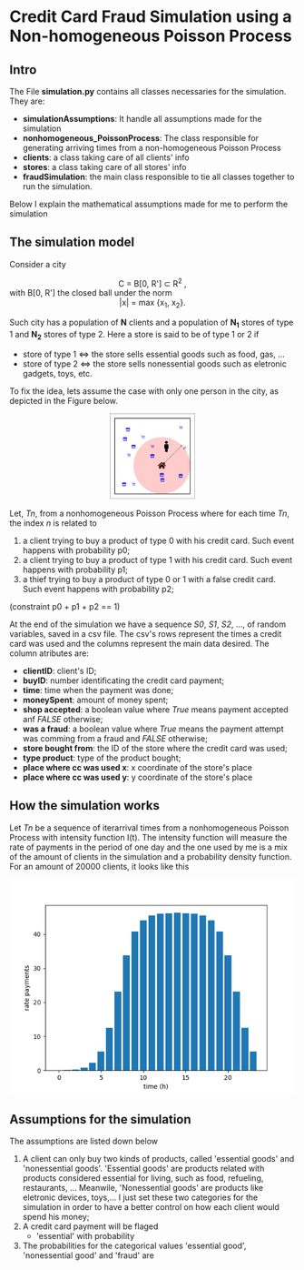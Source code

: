 # Credit Card Fraud Simulation using a Non-homogeneous Poisson Process 

## Intro
The File **simulation.py** contains all classes necessaries for the simulation.
They are:
+ **simulationAssumptions**:
    It handle all assumptions made for the simulation
+ **nonhomogeneous_PoissonProcess**:
    The class responsible for generating arriving times from a non-homogeneous
    Poisson Process
+ **clients**:
    a class taking care of all clients' info
+ **stores**:
    a class taking care of all stores' info
+ **fraudSimulation**:
    the main class responsible to tie all classes together to run the simulation.

Below I explain the mathematical assumptions made for me to perform the simulation

## The simulation model

Consider a city 
<div align='center'>
    C = B[0, R'] ⊂ R<sup>2</sup> ,
</div>
with B[0, R'] the closed ball under the norm
<div align='center'>
    |x| = max {x<sub>1</sub>, x<sub>2</sub>}.
</div>

Such city has a population of **N** clients and a population
of **N<sub>1</sub>** stores of type 1 and
**N<sub>2</sub>** stores of type 2. Here a store is said to be of type 1 or 2
if
* store of type 1 ⇔ the store sells essential goods such as food, gas, ...
* store of type 2 ⇔ the store sells nonessential goods such as eletronic gadgets,
    toys, etc.

To fix the idea, lets assume the case with only one person in the city, as 
depicted in the Figure below.

<div align='center'>
    <img src='figures/scheme.png'
         width='150px'
         alt='city example'
    />
</div>




Let, _Tn_, from a nonhomogeneous Poisson Process where for each
time _Tn_, the index _n_ is related to
1. a client trying to buy a product of type 0 with his credit card.
   Such event happens  with probability p0;
2. a client trying to buy a product of type 1 with his credit card.
   Such event happens  with probability p1;
3. a thief trying to buy a product of type 0 or 1 with a false credit card.
   Such event happens  with probability p2;

(constraint p0 + p1 + p2 == 1)

At the end of the simulation we have a sequence _S0_, _S1_, _S2_, ..., of random
variables, saved in a csv file.  The csv's rows represent
the times a credit card was used and the columns represent the main data
desired. The column atributes are:
* **clientID**: client's ID;
* **buyID**: number identificating the credit card payment;
* **time**: time when the payment was done;
* **moneySpent**: amount of money spent;
* **shop accepted**: a boolean value where _True_ means payment accepted anf _FALSE_
    otherwise;
* **was a fraud**: a boolean value where _True_ means the payment attempt was comming 
     from a fraud and _FALSE_ otherwise;
* **store bought from**: the ID of the store where the credit card was used;
* **type product**: type of the product bought;
* **place where cc was used x**: x coordinate of the store's place
* **place where cc was used y**: y coordinate of the store's place

## How the simulation works

Let _Tn_ be a sequence of iterarrival times from a nonhomogeneous 
Poisson Process with intensity function I(t). The intensity function will
measure the rate of payments in the period of one day and
the one used by me is a mix of the amount of clients in the 
simulation and a probability density function. For an amount of 20000 clients,
it looks like this

![intensity function](intensity_func.png)


## Assumptions for the simulation
The assumptions are listed down below
1. A client can only buy two kinds of products, called 'essential goods' and 
   'nonessential goods'. 'Essential goods' are products related with products
   considered essential for living, such as food, refueling, restaurants, ...
   Meanwile, 'Nonessential goods' are products like eletronic devices, toys,...
   I just set these two categories for the simulation in order to have a better
   control on how each client would spend his money;
2. A credit card payment will be flaged 
    * 'essential' with probability
2. The probabilities for the categorical values 'essential good', 'nonessential
   good' and 'fraud' are
